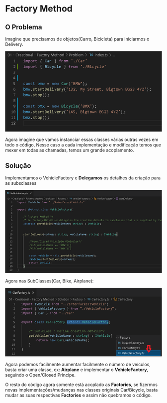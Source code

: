 # Factory Method

## O Problema

Imagine que precisamos de objetos(Carro, Bicicleta) para iniciarmos o Delivery.

<img src="./Images/problem.png" />

Agora imagine que vamos instanciar essas classes várias outras vezes em todo o código, Nesse caso a cada implementação e modificação temos que mexer em todas as chamadas, temos um grande acoplamento.

## Solução

Implementamos o VehicleFactory e **Delegamos** os detalhes da criação para as subsclasses

<img src="./Images/factoryClass.png" />

Agora nas SubClasses(Car, Bike, Airplane):

<img src="./Images/factories.png" />

Agora podemos facilmente aumentar facilmente o número de veículos, basta criar uma classe, ex: **Airplane** e implementar o **VehicleFactory**, seguindo o Open/Closed Principe.

O resto do código agora somente está acoplado as **Factories**, se fizermos novas implementações/mudanças nas classes originais Car/Bicycle, basta mudar as suas respectivas **Factories** e assim não quebramos o código.
